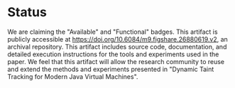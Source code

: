 # Status

We are claiming the "Available" and "Functional" badges.
This artifact is publicly accessible at https://doi.org/10.6084/m9.figshare.26880619.v2, an archival repository.
This artifact includes source code, documentation, and detailed execution
instructions for the tools and experiments used in the paper.
We feel that this artifact will allow the research community to reuse and extend the methods and experiments
presented in "Dynamic Taint Tracking for Modern Java Virtual Machines".